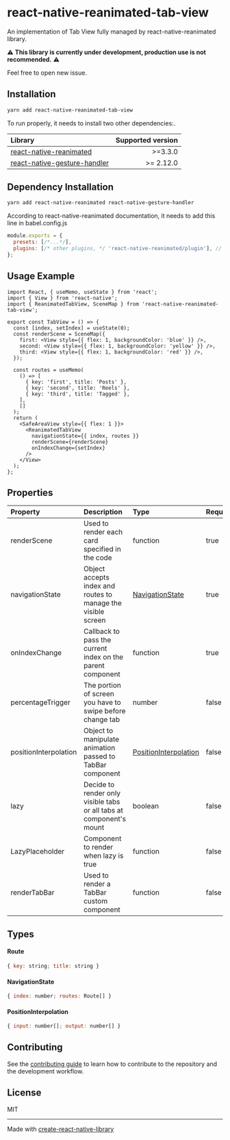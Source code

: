 # react-native-reanimated-tab-view

An implementation of Tab View fully managed by react-native-reanimated library.

:warning: **This library is currently under development, production use is not recommended.** :warning:

Feel free to open new issue.

## Installation

```sh
yarn add react-native-reanimated-tab-view
```
To run properly, it needs to install two other dependencies:.

| Library                                                                                  | Supported version |
|:-----------------------------------------------------------------------------------------|------------------:|
| [react-native-reanimated](https://docs.swmansion.com/react-native-reanimated/)           |           >=3.3.0 |
| [react-native-gesture-handler](https://docs.swmansion.com/react-native-gesture-handler/) |         >= 2.12.0 |

## Dependency Installation

```sh
yarn add react-native-reanimated react-native-gesture-handler
```
According to react-native-reanimated documentation, it needs to add this line in babel.config.js

```js
module.exports = {
  presets: [/*...*/],
  plugins: [/* other plugins, */ 'react-native-reanimated/plugin'], // <-- add this (the reanimated's plugin MUST BE the last)
};
```

## Usage Example

```
import React, { useMemo, useState } from 'react';
import { View } from 'react-native';
import { ReanimatedTabView, SceneMap } from 'react-native-reanimated-tab-view';

export const TabView = () => {
  const [index, setIndex] = useState(0);
  const renderScene = SceneMap({
    first: <View style={{ flex: 1, backgroundColor: 'blue' }} />,
    second: <View style={{ flex: 1, backgroundColor: 'yellow' }} />,
    third: <View style={{ flex: 1, backgroundColor: 'red' }} />,
  });

  const routes = useMemo(
    () => [
      { key: 'first', title: 'Posts' },
      { key: 'second', title: 'Reels' },
      { key: 'third', title: 'Tagged' },
    ],
    []
  );
  return (
    <SafeAreaView style={{ flex: 1 }}>
      <ReanimatedTabView
        navigationState={{ index, routes }}
        renderScene={renderScene}
        onIndexChange={setIndex}
      />
    </View>
  );
};
```

## Properties

| Property              | Description                                                         | Type                                            | Required | Default |
|:----------------------|:--------------------------------------------------------------------|:------------------------------------------------|----------|:--------|
| renderScene           | Used to render each card specified in the code                      | function                                        | true     | -       |
| navigationState       | Object accepts index and routes to manage the visible screen        | [NavigationState](#navigationstate)             | true     | -       |
| onIndexChange         | Callback to pass the current index on the parent component          | function                                        | true     | -       |
| percentageTrigger     | The portion of screen you have to swipe before change tab           | number                                          | false    | 0.4     |
| positionInterpolation | Object to manipulate animation passed to TabBar component           | [PositionInterpolation](#positioninterpolation) | false    | -       |
| lazy                  | Decide to render only visible tabs or all tabs at component's mount | boolean                                         | false    | false   |
| LazyPlaceholder       | Component to render when lazy is true                               | function                                        | false    | null    |
| renderTabBar          | Used to render a TabBar custom component                            | function                                        | false    | -       |

## Types
#### Route
```js
{ key: string; title: string }
```

#### NavigationState
```js
{ index: number; routes: Route[] }
```

#### PositionInterpolation
```js
{ input: number[]; output: number[] }
```

## Contributing

See the [contributing guide](CONTRIBUTING.md) to learn how to contribute to the repository and the development workflow.

## License

MIT

---

Made with [create-react-native-library](https://github.com/callstack/react-native-builder-bob)
